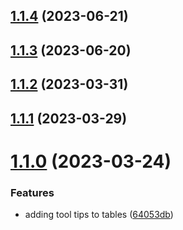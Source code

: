 ## [1.1.4](https://github.com/WorthyD/destiny-clan-dashboard/compare/1.1.3...1.1.4) (2023-06-21)



## [1.1.3](https://github.com/WorthyD/destiny-clan-dashboard/compare/1.1.2...1.1.3) (2023-06-20)



## [1.1.2](https://github.com/WorthyD/destiny-clan-dashboard/compare/1.1.1...1.1.2) (2023-03-31)



## [1.1.1](https://github.com/WorthyD/destiny-clan-dashboard/compare/1.1.0...1.1.1) (2023-03-29)



# [1.1.0](https://github.com/WorthyD/destiny-clan-dashboard/compare/1.0.3...1.1.0) (2023-03-24)


### Features

* adding tool tips to tables ([64053db](https://github.com/WorthyD/destiny-clan-dashboard/commit/64053dbe1c046226e570356eb69460eeb1f3f6e1))



